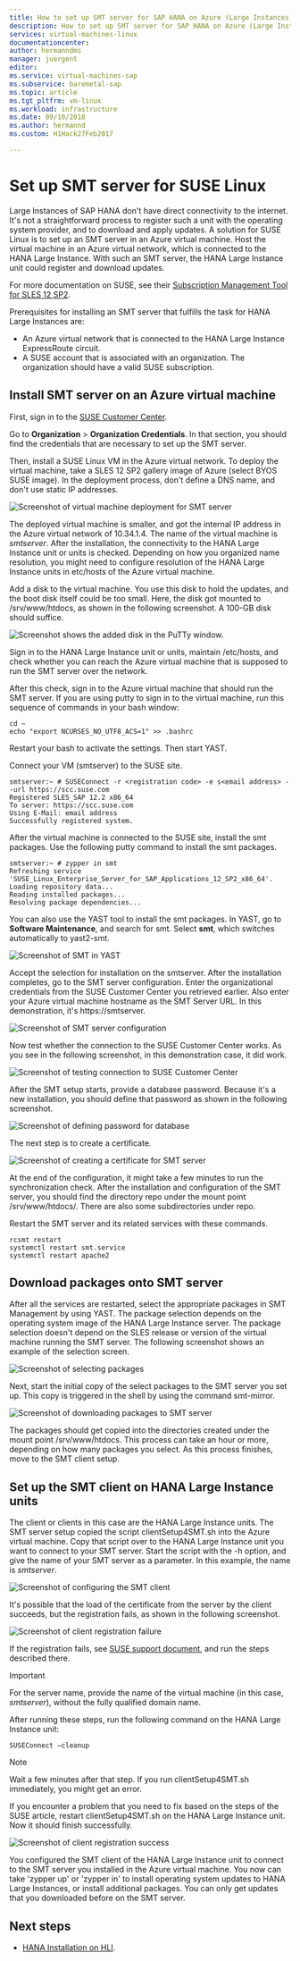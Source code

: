 ```yaml
---
title: How to set up SMT server for SAP HANA on Azure (Large Instances) | Microsoft Docs
description: How to set up SMT server for SAP HANA on Azure (Large Instances).
services: virtual-machines-linux
documentationcenter: 
author: hermanndms
manager: juergent
editor:
ms.service: virtual-machines-sap
ms.subservice: baremetal-sap
ms.topic: article
ms.tgt_pltfrm: vm-linux
ms.workload: infrastructure
ms.date: 09/10/2018
ms.author: hermannd
ms.custom: H1Hack27Feb2017

---
```

# Set up SMT server for SUSE Linux
Large Instances of SAP HANA don't have direct connectivity to the internet. It's not a straightforward process to register such a unit with the operating system provider, and to download and apply updates. A solution for SUSE Linux is to set up an SMT server in an Azure virtual machine. Host the virtual machine in an Azure virtual network, which is connected to the HANA Large Instance. With such an SMT server, the HANA Large Instance unit could register and download updates. 

For more documentation on SUSE, see their [Subscription Management Tool for SLES 12 SP2](https://www.suse.com/documentation/sles-12/pdfdoc/book_smt/book_smt.pdf). 

Prerequisites for installing an SMT server that fulfills the task for HANA Large Instances are:

- An Azure virtual network that is connected to the HANA Large Instance ExpressRoute circuit.
- A SUSE account that is associated with an organization. The organization should have a valid SUSE subscription.

## Install SMT server on an Azure virtual machine

First, sign in to the [SUSE Customer Center](https://scc.suse.com/).

Go to **Organization** > **Organization Credentials**. In that section, you should find the credentials that are necessary to set up the SMT server.

Then, install a SUSE Linux VM in the Azure virtual network. To deploy the virtual machine, take a SLES 12 SP2 gallery image of Azure (select BYOS SUSE image). In the deployment process, don't define a DNS name, and don't use static IP addresses.

![Screenshot of virtual machine deployment for SMT server](./media/hana-installation/image3_vm_deployment.png)

The deployed virtual machine is smaller, and got the internal IP address in the Azure virtual network of 10.34.1.4. The name of the virtual machine is *smtserver*. After the installation, the connectivity to the HANA Large Instance unit or units is checked. Depending on how you organized name resolution, you might need to configure resolution of the HANA Large Instance units in etc/hosts of the Azure virtual machine. 

Add a disk to the virtual machine. You use this disk to hold the updates, and the boot disk itself could be too small. Here, the disk got mounted to /srv/www/htdocs, as shown in the following screenshot. A 100-GB disk should suffice.

![Screenshot shows the added disk in the PuTTy window.](./media/hana-installation/image4_additional_disk_on_smtserver.PNG)

Sign in to the HANA Large Instance unit or units, maintain /etc/hosts, and check whether you can reach the Azure virtual machine that is supposed to run the SMT server over the network.

After this check, sign in to the Azure virtual machine that should run the SMT server. If you are using putty to sign in to the virtual machine, run this sequence of commands in your bash window:

```
cd ~
echo "export NCURSES_NO_UTF8_ACS=1" >> .bashrc
```

Restart your bash to activate the settings. Then start YAST.

Connect your VM (smtserver) to the SUSE site.

```
smtserver:~ # SUSEConnect -r <registration code> -e s<email address> --url https://scc.suse.com
Registered SLES_SAP 12.2 x86_64
To server: https://scc.suse.com
Using E-Mail: email address
Successfully registered system.
```

After the virtual machine is connected to the SUSE site, install the smt packages. Use the following putty command to install the smt packages.

```
smtserver:~ # zypper in smt
Refreshing service 'SUSE_Linux_Enterprise_Server_for_SAP_Applications_12_SP2_x86_64'.
Loading repository data...
Reading installed packages...
Resolving package dependencies...
```


You can also use the YAST tool to install the smt packages. In YAST, go to **Software Maintenance**, and search for smt. Select **smt**, which switches automatically to yast2-smt.

![Screenshot of SMT in YAST](./media/hana-installation/image5_smt_in_yast.PNG)


Accept the selection for installation on the smtserver. After the installation completes, go to the SMT server configuration. Enter the organizational credentials from the SUSE Customer Center you retrieved earlier. Also enter your Azure virtual machine hostname as the SMT Server URL. In this demonstration, it's https:\//smtserver.

![Screenshot of SMT server configuration](./media/hana-installation/image6_configuration_of_smtserver1.png)

Now test whether the connection to the SUSE Customer Center works. As you see in the following screenshot, in this demonstration case, it did work.

![Screenshot of testing connection to SUSE Customer Center](./media/hana-installation/image7_test_connect.png)

After the SMT setup starts, provide a database password. Because it's a new installation, you should define that password as shown in the following screenshot.

![Screenshot of defining password for database](./media/hana-installation/image8_define_db_passwd.PNG)

The next step is to create a certificate.

![Screenshot of creating a certificate for SMT server](./media/hana-installation/image9_certificate_creation.PNG)

At the end of the configuration, it might take a few minutes to run the synchronization check. After the installation and configuration of the SMT server, you should find the directory repo under the mount point /srv/www/htdocs/. There are also some subdirectories under repo. 

Restart the SMT server and its related services with these commands.

```
rcsmt restart
systemctl restart smt.service
systemctl restart apache2
```

## Download packages onto SMT server

After all the services are restarted, select the appropriate packages in SMT Management by using YAST. The package selection depends on the operating system image of the HANA Large Instance server. The package selection doesn't depend on the SLES release or version of the virtual machine running the SMT server. The following screenshot shows an example of the selection screen.

![Screenshot of selecting packages](./media/hana-installation/image10_select_packages.PNG)

Next, start the initial copy of the select packages to the SMT server you set up. This copy is triggered in the shell by using the command smt-mirror.

![Screenshot of downloading packages to SMT server](./media/hana-installation/image11_download_packages.PNG)

The packages should get copied into the directories created under the mount point /srv/www/htdocs. This process can take an hour or more, depending on how many packages you select. As this process finishes, move to the SMT client setup. 

## Set up the SMT client on HANA Large Instance units

The client or clients in this case are the HANA Large Instance units. The SMT server setup copied the script clientSetup4SMT.sh into the Azure virtual machine. Copy that script over to the HANA Large Instance unit you want to connect to your SMT server. Start the script with the -h option, and give the name of your SMT server as a parameter. In this example, the name is *smtserver*.

![Screenshot of configuring the SMT client](./media/hana-installation/image12_configure_client.PNG)

It's possible that the load of the certificate from the server by the client succeeds, but the registration fails, as shown in the following screenshot.

![Screenshot of client registration failure](./media/hana-installation/image13_registration_failed.PNG)

If the registration fails, see [SUSE support document](https://www.suse.com/de-de/support/kb/doc/?id=7006024), and run the steps described there.

> [!IMPORTANT] 
> For the server name, provide the name of the virtual machine (in this case, *smtserver*), without the fully qualified domain name. 

After running these steps, run the following command on the HANA Large Instance unit:

```
SUSEConnect –cleanup
```

> [!Note] 
> Wait a few minutes after that step. If you run clientSetup4SMT.sh immediately, you might get an error.

If you encounter a problem that you need to fix based on the steps of the SUSE article, restart clientSetup4SMT.sh on the HANA Large Instance unit. Now it should finish successfully.

![Screenshot of client registration success](./media/hana-installation/image14_finish_client_config.PNG)

You configured the SMT client of the HANA Large Instance unit to connect to the SMT server you installed in the Azure virtual machine. You now can take 'zypper up' or 'zypper in' to install operating system updates to HANA Large Instances, or install additional packages. You can only get updates that you downloaded before on the SMT server.

## Next steps
- [HANA Installation on HLI](hana-example-installation.md).











